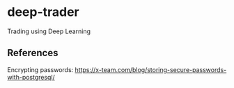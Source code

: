 # deep-trader
Trading using Deep Learning

## References
Encrypting passwords: https://x-team.com/blog/storing-secure-passwords-with-postgresql/